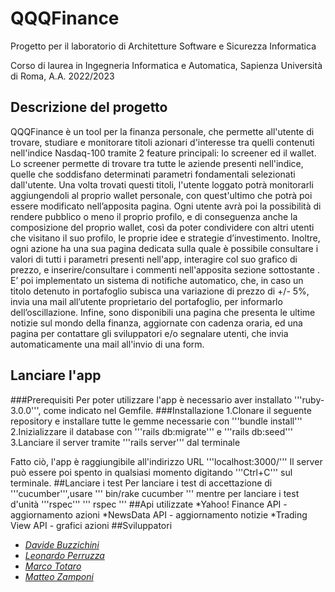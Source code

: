 # QQQFinance
Progetto per il laboratorio di Architetture Software e Sicurezza Informatica

Corso di laurea in Ingegneria Informatica e Automatica, Sapienza Università di Roma, A.A. 2022/2023
## Descrizione del progetto
QQQFinance è un tool per la finanza personale, che permette all'utente di trovare, studiare e monitorare titoli azionari d'interesse tra quelli contenuti nell'indice Nasdaq-100 tramite 2 feature principali: lo screener ed il wallet.
Lo screener permette di trovare tra tutte le aziende presenti nell'indice, quelle che soddisfano determinati parametri fondamentali selezionati dall'utente.
Una volta trovati questi titoli, l'utente loggato potrà monitorarli aggiungendoli al proprio wallet personale, con quest'ultimo che potrà poi essere modificato nell’apposita pagina.
Ogni utente avrà poi la possibilità di rendere pubblico o meno il proprio profilo, e di conseguenza anche la composizione del proprio wallet, così da poter condividere con altri utenti che visitano il suo profilo, le proprie idee e strategie d’investimento.
Inoltre, ogni azione ha una sua pagina dedicata sulla quale è possibile consultare i valori di tutti i parametri presenti nell'app, interagire col suo grafico di prezzo, e inserire/consultare i commenti nell'apposita sezione sottostante .
E’ poi implementato un sistema di notifiche automatico, che, in caso un titolo detenuto in portafoglio subisca una variazione di prezzo di +/- 5%, invia una mail all’utente proprietario del portafoglio, per informarlo dell’oscillazione.
Infine, sono disponibili una pagina che presenta le ultime notizie sul mondo della finanza, aggiornate con cadenza oraria, ed una pagina per contattare gli sviluppatori e/o segnalare utenti, che invia automaticamente una mail all'invio di una form.
## Lanciare l'app
###Prerequisiti
Per poter utilizzare l'app è necessario aver installato '''ruby-3.0.0''', come indicato nel Gemfile.
###Installazione
1.Clonare il seguente repository e installare tutte le gemme necessarie con '''bundle install'''
2.Inizializzare il database con '''rails db:migrate''' e '''rails db:seed'''
3.Lanciare il server tramite '''rails server''' dal terminale

Fatto ciò, l'app è raggiungibile all'indirizzo URL '''localhost:3000/'''
Il server può essere poi spento in qualsiasi momento digitando '''Ctrl+C''' sul terminale.
##Lanciare i test
Per lanciare i test di accettazione di '''cucumber''',usare
'''
bin/rake cucumber
'''
mentre per lanciare i test d'unità '''rspec'''
'''
rspec
'''
##Api utilizzate
*Yahoo! Finance API - aggiornamento azioni
*NewsData API - aggiornamento notizie
*Trading View API - grafici azioni
##Sviluppatori
* [*Davide Buzzichini*](https://github.com/DBuzz20)
* [*Leonardo Perruzza*](https://github.com/PerruzzaLeonardo)
* [*Marco Totaro*](https://github.com/totaro00)
* [*Matteo Zamponi*](https://github.com/matzamp)
